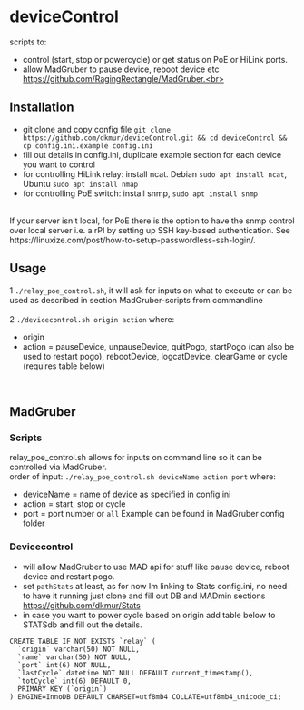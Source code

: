 # deviceControl

scripts to:
- control (start, stop or powercycle) or get status on PoE or HiLink ports.<br>
- allow MadGruber to pause device, reboot device etc https://github.com/RagingRectangle/MadGruber.<br>

## Installation
- git clone and copy config file `git clone https://github.com/dkmur/deviceControl.git && cd deviceControl && cp config.ini.example config.ini`<br>
- fill out details in config.ini, duplicate example section for each device you want to control<br>
- for controlling HiLink relay: install ncat. Debian `sudo apt install ncat`, Ubuntu `sudo apt install nmap`<br>
- for controlling PoE switch: install snmp, `sudo apt install snmp`<br>
<br>
If your server isn't local, for PoE there is the option to have the snmp control over local server i.e. a rPI by setting up SSH key-based authentication. See https://linuxize.com/post/how-to-setup-passwordless-ssh-login/.<br>

## Usage
1 `./relay_poe_control.sh`, it will ask for inputs on what to execute or can be used as described in section MadGruber-scripts from commandline<br>
<br>
2 `./devicecontrol.sh origin action` where:<br>
- origin 
- action = pauseDevice, unpauseDevice, quitPogo, startPogo (can also be used to restart pogo), rebootDevice, logcatDevice, clearGame or cycle (requires table below)
<br>

## MadGruber
### Scripts
relay_poe_control.sh allows for inputs on command line so it can be controlled via MadGruber.<br>
order of input: `./relay_poe_control.sh deviceName action port` where:<br>
- deviceName = name of device as specified in config.ini
- action = start, stop or cycle
- port = port number or `all`
Example can be found in MadGruber config folder

### Devicecontrol
- will allow MadGruber to use MAD api for stuff like pause device, reboot device and restart pogo.
- set `pathStats` at least, as for now Im linking to Stats config.ini, no need to have it running just clone and fill out DB and MADmin sections https://github.com/dkmur/Stats
- in case you want to power cycle based on origin add table below to STATSdb and fill out the details.
```
CREATE TABLE IF NOT EXISTS `relay` (
  `origin` varchar(50) NOT NULL,
  `name` varchar(50) NOT NULL,
  `port` int(6) NOT NULL,
  `lastCycle` datetime NOT NULL DEFAULT current_timestamp(),
  `totCycle` int(6) DEFAULT 0,
  PRIMARY KEY (`origin`)
) ENGINE=InnoDB DEFAULT CHARSET=utf8mb4 COLLATE=utf8mb4_unicode_ci;
```
<br>

